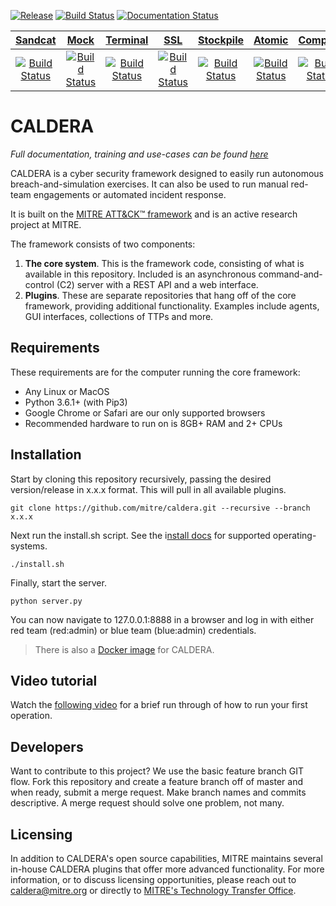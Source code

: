 [![Release](https://img.shields.io/badge/dynamic/json?color=blue&label=Release&query=tag_name&url=https%3A%2F%2Fapi.github.com%2Frepos%2Fmitre%2Fcaldera%2Freleases%2Flatest)](https://github.com/mitre/caldera/releases/latest)
[![Build Status](https://travis-ci.com/mitre/caldera.svg?branch=master)](https://travis-ci.com/mitre/caldera)
[![Documentation Status](https://readthedocs.org/projects/caldera/badge/?version=stable)](http://caldera.readthedocs.io/?badge=stable)

**[Sandcat](https://github.com/mitre/sandcat)**|**[Mock](https://github.com/mitre/mock)**|**[Terminal](https://github.com/mitre/terminal)**|**[SSL](https://github.com/mitre/SSL)**|**[Stockpile](https://github.com/mitre/stockpile)**|**[Atomic](https://github.com/mitre/atomic)**|**[Compass](https://github.com/mitre/compass)**|**[Access](https://github.com/mitre/access)**|**[Response](https://github.com/mitre/response)**
:-----:|:-----:|:-----:|:-----:|:-----:|:-----:|:-----:|:-----:|:-----:
[![Build Status](https://travis-ci.com/mitre/sandcat.svg?branch=master)](https://travis-ci.com/mitre/sandcat)|[![Build Status](https://travis-ci.com/mitre/mock.svg?branch=master)](https://travis-ci.com/mitre/mock)|[![Build Status](https://travis-ci.com/mitre/terminal.svg?branch=master)](https://travis-ci.com/mitre/terminal)|[![Build Status](https://travis-ci.com/mitre/ssl.svg?branch=master)](https://travis-ci.com/mitre/ssl)|[![Build Status](https://travis-ci.com/mitre/stockpile.svg?branch=master)](https://travis-ci.com/mitre/stockpile)|[![Build Status](https://travis-ci.com/mitre/caltack.svg?branch=master)](https://travis-ci.com/mitre/atomic)|[![Build Status](https://travis-ci.com/mitre/compass.svg?branch=master)](https://travis-ci.com/mitre/compass)|[![Build Status](https://travis-ci.com/mitre/access.svg?branch=master)](https://travis-ci.com/mitre/access)|[![Build Status](https://travis-ci.com/mitre/response.svg?branch=master)](https://travis-ci.com/mitre/response)

# CALDERA

*Full documentation, training and use-cases can be found [here](https://caldera.readthedocs.io/en/latest/)*

CALDERA is a cyber security framework designed to easily run autonomous breach-and-simulation exercises. It can also be used to run manual red-team engagements or automated incident response.

It is built on the [MITRE ATT&CK™ framework](https://attack.mitre.org/) and is an active research project at MITRE.

The framework consists of two components:

1) **The core system**. This is the framework code, consisting of what is available in this repository. Included is 
an asynchronous command-and-control (C2) server with a REST API and a web interface. 
2) **Plugins**. These are separate repositories that hang off of the core framework, providing additional functionality. 
Examples include agents, GUI interfaces, collections of TTPs and more. 

## Requirements

These requirements are for the computer running the core framework:

* Any Linux or MacOS
* Python 3.6.1+ (with Pip3)
* Google Chrome or Safari are our only supported browsers
* Recommended hardware to run on is 8GB+ RAM and 2+ CPUs

## Installation

Start by cloning this repository recursively, passing the desired version/release in x.x.x format. This will pull in all available plugins.
```
git clone https://github.com/mitre/caldera.git --recursive --branch x.x.x 
```

Next run the install.sh script. See the i[nstall docs](https://caldera.readthedocs.io/en/latest/Install-script.html) for supported operating-systems.
```
./install.sh
```

Finally, start the server. 
```
python server.py
```
You can now navigate to 127.0.0.1:8888 in a browser and log in with either red team (red:admin) or blue team (blue:admin) credentials. 

> There is also a [Docker image](https://caldera.readthedocs.io/en/latest/Docker-deployment.html) for CALDERA.

## Video tutorial

Watch the [following video](https://www.youtube.com/watch?v=_mVGjqu03fg) for a brief run through of how to run your first operation. 

## Developers

Want to contribute to this project? We use the basic feature branch GIT flow. Fork this repository and create a feature branch off of master and when ready, submit a merge request. Make branch names and commits descriptive. A merge request should solve one problem, not many. 

## Licensing

In addition to CALDERA's open source capabilities, MITRE maintains several in-house CALDERA plugins that offer 
more advanced functionality. For more information, or to discuss licensing opportunities, please reach out to 
caldera@mitre.org or directly to [MITRE's Technology Transfer Office](https://www.mitre.org/about/corporate-overview/contact-us#technologycontact).
